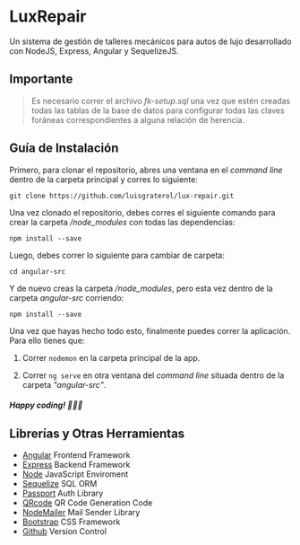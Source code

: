 # LuxRepair
Un sistema de gestión de talleres mecánicos para autos de lujo desarrollado con NodeJS, Express, Angular y SequelizeJS.


## Importante
> Es necesario correr el archivo *fk-setup.sql* una vez que estén creadas todas las tablas de la base de datos para configurar todas las claves foráneas correspondientes a alguna relación de herencia.

## Guía de Instalación
Primero, para clonar el repositorio, abres una ventana en el *command line* dentro de la carpeta principal y corres lo siguiente:
```
git clone https://github.com/luisgraterol/lux-repair.git
```
Una vez clonado el repositorio, debes corres el siguiente comando para crear la carpeta */node_modules* con todas las dependencias:
```
npm install --save
```
Luego, debes correr lo siguiente para cambiar de carpeta:
```
cd angular-src
```
Y de nuevo creas la carpeta */node_modules*, pero esta vez dentro de la carpeta *angular-src* corriendo:
```
npm install --save
```

Una vez que hayas hecho todo esto, finalmente puedes correr la aplicación. Para ello tienes que:
1. Correr ```nodemon``` en la carpeta principal de la app.

2. Correr ```ng serve``` en otra ventana del *command line* situada dentro de la carpeta *"angular-src"*.

##### Happy coding! 👨🏽‍💻

## Librerías y Otras Herramientas
* [Angular](https://angular.io) Frontend Framework
* [Express](http://expressjs.com/) Backend Framework
* [Node](https://nodejs.org) JavaScript Enviroment
* [Sequelize](http://docs.sequelizejs.com/) SQL ORM 
* [Passport](http://www.passportjs.org/) Auth Library
* [QRcode](https://github.com/soldair/node-qrcode) QR Code Generation Code
* [NodeMailer](https://nodemailer.com/about/) Mail Sender Library
* [Bootstrap](https://getbootstrap.com/docs/4.0/getting-started/introduction/) CSS Framework
* [Github](https://guides.github.com) Version Control
